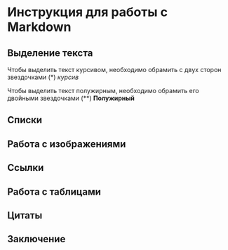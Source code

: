 # Инструкция для работы с Markdown

## Выделение текста

Чтобы выделить текст курсивом, необходимо обрамить с двух сторон звездочками (*) *курсив*

Чтобы выделить текст полужирным, необходимо обрамить его двойными звездочками (**) **Полужирный**

## Списки

## Работа с изображениями

## Ссылки

## Работа с таблицами

## Цитаты

## Заключение

